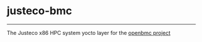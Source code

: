 # justeco-bmc
-------------
The Justeco x86 HPC system yocto layer for the [openbmc project]

[openbmc project]: https://github.com/maxpoliak/openbmc/tree/justeco-hpc
